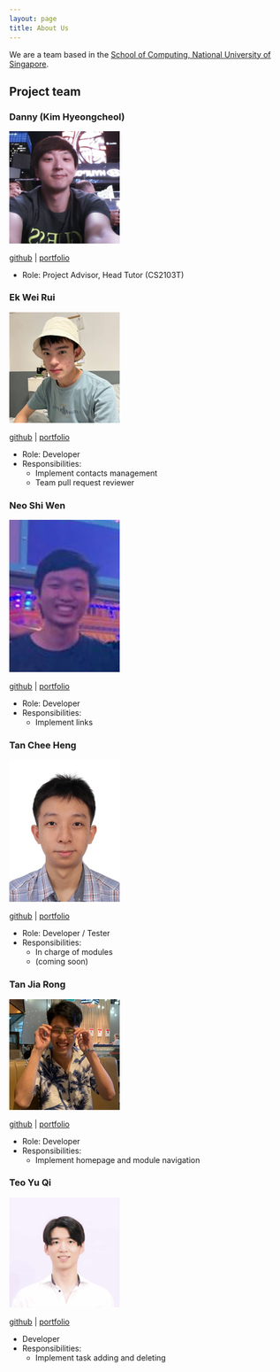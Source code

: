```yaml
---
layout: page
title: About Us
---
```


We are a team based in the [School of Computing, National University of Singapore](http://www.comp.nus.edu.sg).

## Project team

### Danny (Kim Hyeongcheol)

<img src="images/about-us/bluesky0911.png" width="200px">

[github](https://github.com/bluesky0911) | 
[portfolio](team/bluesky0911.md)

* Role: Project Advisor, Head Tutor (CS2103T)

### Ek Wei Rui

<img src="./images/about-us/ekweirui.png" width="200px">

[github](https://github.com/ekweirui) |
[portfolio](team/ekweirui.md)

* Role: Developer
* Responsibilities:
  * Implement contacts management
  * Team pull request reviewer

### Neo Shi Wen

<img src="images/about-us/neoshiwen.png" width="200px">

[github](http://github.com/shwene) |
[portfolio](team/neo-shi-wen.md)

* Role: Developer
* Responsibilities:
  * Implement links

### Tan Chee Heng

<img src="images/cheeheng.png" width="200px">

[github](http://github.com/cheeheng) |
[portfolio](team/cheeheng.md)

* Role: Developer / Tester
* Responsibilities:
  * In charge of modules
  * (coming soon)

### Tan Jia Rong

<img src="./images/about-us/tan-jia-rong.png" width="200px">

[github](https://github.com/Tan-Jia-Rong) |
[portfolio](team/tan-jia-rong.md)

* Role: Developer
* Responsibilities:
  * Implement homepage and module navigation
  
### Teo Yu Qi

<img src="images/about-us/teoyuqi.png" width="200px">

[github](http://github.com/teoyuqi) | 
[portfolio](team/teoyuqi.md)
* Developer
* Responsibilities:
  * Implement task adding and deleting
